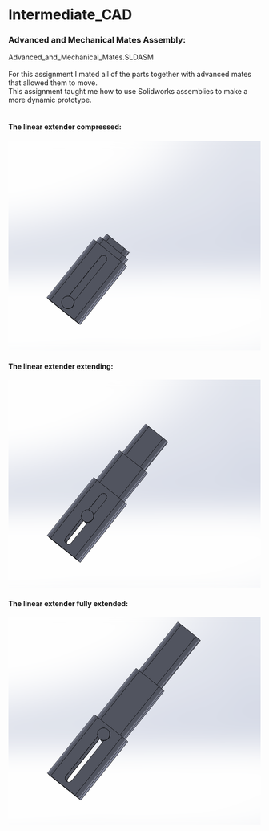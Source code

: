 # Intermediate_CAD

### Advanced and Mechanical Mates Assembly:
Advanced_and_Mechanical_Mates.SLDASM <br /> 
<br />
For this assignment I mated all of the parts together with advanced mates that allowed them to move.<br />
This assignment taught me how to use Solidworks assemblies to make a more dynamic prototype.<br />
<br />

#### The linear extender compressed:
![random text](Images/Advanced_And_Mechanical_Mates_A.PNG)
#### The linear extender extending:
![random text](Images/Advanced_And_Mechanical_Mates_B.PNG)
#### The linear extender fully extended:
![random text](Images/Advanced_And_Mechanical_Mates_C.PNG)
